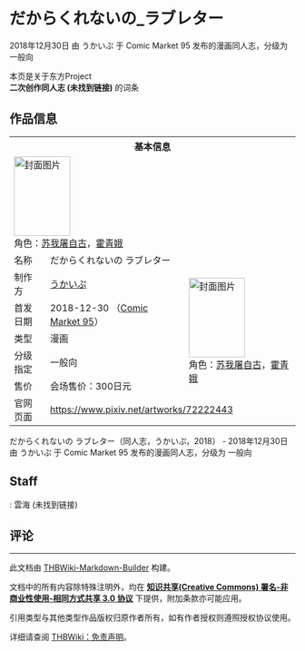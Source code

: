 # だからくれないの_ラブレター

<!-- source html: G:\repos\THBWiki-Markdown-Builder\THBWikiMarkdown\Temp\main\a\a4\ns0%3A%E3%81%A0%E3%81%8B%E3%82%89%E3%81%8F%E3%82%8C%E3%81%AA%E3%81%84%E3%81%AE_%E3%83%A9%E3%83%96%E3%83%AC%E3%82%BF%E3%83%BC.html -->

2018年12月30日 由 うかいぷ 于 Comic Market 95 发布的漫画同人志，分级为 一般向

本页是关于东方Project  
 **二次创作同人志 (未找到链接)** 的词条
## 作品信息

<table><tbody><tr><th colspan="3">基本信息</th></tr><tr><td class="cover-artwork-mobile" colspan="2"><a href="./文件-だからくれないの_ラブレター封面.jpg.md" class="image" title="封面图片"><img alt="封面图片" src="https://upload.thwiki.cc/thumb/1/13/%E3%81%A0%E3%81%8B%E3%82%89%E3%81%8F%E3%82%8C%E3%81%AA%E3%81%84%E3%81%AE_%E3%83%A9%E3%83%96%E3%83%AC%E3%82%BF%E3%83%BC%E5%B0%81%E9%9D%A2.jpg/99px-%E3%81%A0%E3%81%8B%E3%82%89%E3%81%8F%E3%82%8C%E3%81%AA%E3%81%84%E3%81%AE_%E3%83%A9%E3%83%96%E3%83%AC%E3%82%BF%E3%83%BC%E5%B0%81%E9%9D%A2.jpg" decoding="async" loading="lazy" width="99" height="140" srcset="https://upload.thwiki.cc/thumb/1/13/%E3%81%A0%E3%81%8B%E3%82%89%E3%81%8F%E3%82%8C%E3%81%AA%E3%81%84%E3%81%AE_%E3%83%A9%E3%83%96%E3%83%AC%E3%82%BF%E3%83%BC%E5%B0%81%E9%9D%A2.jpg/148px-%E3%81%A0%E3%81%8B%E3%82%89%E3%81%8F%E3%82%8C%E3%81%AA%E3%81%84%E3%81%AE_%E3%83%A9%E3%83%96%E3%83%AC%E3%82%BF%E3%83%BC%E5%B0%81%E9%9D%A2.jpg 1.5x, https://upload.thwiki.cc/thumb/1/13/%E3%81%A0%E3%81%8B%E3%82%89%E3%81%8F%E3%82%8C%E3%81%AA%E3%81%84%E3%81%AE_%E3%83%A9%E3%83%96%E3%83%AC%E3%82%BF%E3%83%BC%E5%B0%81%E9%9D%A2.jpg/197px-%E3%81%A0%E3%81%8B%E3%82%89%E3%81%8F%E3%82%8C%E3%81%AA%E3%81%84%E3%81%AE_%E3%83%A9%E3%83%96%E3%83%AC%E3%82%BF%E3%83%BC%E5%B0%81%E9%9D%A2.jpg 2x" data-file-width="816" data-file-height="1157"></a><div class="cover-char">角色：<a href="./苏我屠自古.md" title="苏我屠自古">苏我屠自古</a>，<a href="./霍青娥.md" title="霍青娥">霍青娥</a></div></td>
</tr><tr><td class="label">名称</td><td colspan="2"> だからくれないの ラブレター </td></tr><tr><td class="label">制作方</td><td><a href="./うかいぷ.md" title="うかいぷ">うかいぷ</a></td><td class="cover-artwork" rowspan="5" style="min-width:140px;"><a href="./文件-だからくれないの_ラブレター封面.jpg.md" class="image" title="封面图片"><img alt="封面图片" src="https://upload.thwiki.cc/thumb/1/13/%E3%81%A0%E3%81%8B%E3%82%89%E3%81%8F%E3%82%8C%E3%81%AA%E3%81%84%E3%81%AE_%E3%83%A9%E3%83%96%E3%83%AC%E3%82%BF%E3%83%BC%E5%B0%81%E9%9D%A2.jpg/99px-%E3%81%A0%E3%81%8B%E3%82%89%E3%81%8F%E3%82%8C%E3%81%AA%E3%81%84%E3%81%AE_%E3%83%A9%E3%83%96%E3%83%AC%E3%82%BF%E3%83%BC%E5%B0%81%E9%9D%A2.jpg" decoding="async" loading="lazy" width="99" height="140" srcset="https://upload.thwiki.cc/thumb/1/13/%E3%81%A0%E3%81%8B%E3%82%89%E3%81%8F%E3%82%8C%E3%81%AA%E3%81%84%E3%81%AE_%E3%83%A9%E3%83%96%E3%83%AC%E3%82%BF%E3%83%BC%E5%B0%81%E9%9D%A2.jpg/148px-%E3%81%A0%E3%81%8B%E3%82%89%E3%81%8F%E3%82%8C%E3%81%AA%E3%81%84%E3%81%AE_%E3%83%A9%E3%83%96%E3%83%AC%E3%82%BF%E3%83%BC%E5%B0%81%E9%9D%A2.jpg 1.5x, https://upload.thwiki.cc/thumb/1/13/%E3%81%A0%E3%81%8B%E3%82%89%E3%81%8F%E3%82%8C%E3%81%AA%E3%81%84%E3%81%AE_%E3%83%A9%E3%83%96%E3%83%AC%E3%82%BF%E3%83%BC%E5%B0%81%E9%9D%A2.jpg/197px-%E3%81%A0%E3%81%8B%E3%82%89%E3%81%8F%E3%82%8C%E3%81%AA%E3%81%84%E3%81%AE_%E3%83%A9%E3%83%96%E3%83%AC%E3%82%BF%E3%83%BC%E5%B0%81%E9%9D%A2.jpg 2x" data-file-width="816" data-file-height="1157"></a><div class="cover-char">角色：<a href="./苏我屠自古.md" title="苏我屠自古">苏我屠自古</a>，<a href="./霍青娥.md" title="霍青娥">霍青娥</a></div></td>
</tr><tr><td class="label">首发日期</td><td>2018-12-30&#160;（<a href="/展会作品列表?e=Comic+Market%2395">Comic Market 95</a>）</td></tr><tr><td class="label">类型</td><td>漫画</td></tr><tr><td class="label">分级指定</td><td>一般向</td></tr><tr><td class="label">售价</td><td>会场售价：300日元</td></tr>
<tr><td class="label">官网页面</td><td colspan="2"><a rel="nofollow" class="external free" href="https://www.pixiv.net/artworks/72222443">https://www.pixiv.net/artworks/72222443</a></td></tr></tbody></table>

だからくれないの ラブレター（同人志，うかいぷ，2018） - 2018年12月30日 由 うかいぷ 于 Comic Market 95 发布的漫画同人志，分级为 一般向
## Staff
: 雲海 (未找到链接)

## 评论




---

此文档由 [THBWiki-Markdown-Builder](https://github.com/Delsin-Yu/THBWiki-Markdown-Builder) 构建。

文档中的所有内容除特殊注明外，均在 [**知识共享(Creative Commons) 署名-非商业性使用-相同方式共享 3.0 协议**](https://creativecommons.org/licenses/by-sa/3.0/deed.zh-hans) 下提供，附加条款亦可能应用。

引用类型与其他类型作品版权归原作者所有，如有作者授权则遵照授权协议使用。

详细请查阅 [THBWiki：免责声明](https://thbwiki.cc/THBWiki:%E5%85%8D%E8%B4%A3%E5%A3%B0%E6%98%8E)。

